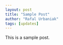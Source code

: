 ```yaml
---
layout: post
title: "Sample Post"
author: "Rafal Urbaniak"
tags: [updates]
---
```



This is a sample post.
